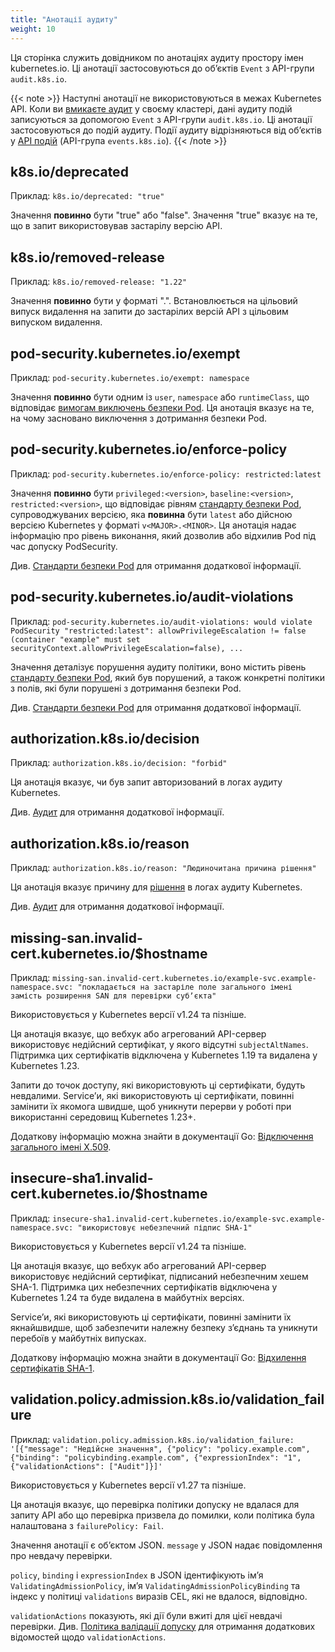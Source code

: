 ```yaml
---
title: "Анотації аудиту"
weight: 10
---
```


<!-- overview -->

Ця сторінка служить довідником по анотаціях аудиту простору імен kubernetes.io. Ці анотації застосовуються до обʼєктів `Event` з API-групи `audit.k8s.io`.

{{< note >}}
Наступні анотації не використовуються в межах Kubernetes API. Коли ви [вмикаєте аудит](/uk/docs/tasks/debug/debug-cluster/audit/) у своєму кластері, дані аудиту подій записуються за допомогою `Event` з API-групи `audit.k8s.io`. Ці анотації застосовуються до подій аудиту. Події аудиту відрізняються від обʼєктів у [API подій](/uk/docs/reference/kubernetes-api/cluster-resources/event-v1/) (API-група `events.k8s.io`).
{{< /note >}}

<!-- body -->

## k8s.io/deprecated

Приклад: `k8s.io/deprecated: "true"`

Значення **повинно** бути "true" або "false". Значення "true" вказує на те, що в запит використовував застарілу версію API.

## k8s.io/removed-release

Приклад: `k8s.io/removed-release: "1.22"`

Значення **повинно** бути у форматі "<major>.<minor>". Встановлюється на цільовий випуск видалення на запити до застарілих версій API з цільовим випуском видалення.

## pod-security.kubernetes.io/exempt

Приклад: `pod-security.kubernetes.io/exempt: namespace`

Значення **повинно** бути одним із `user`, `namespace` або `runtimeClass`, що відповідає [вимогам виключень безпеки Pod](/uk/docs/concepts/security/pod-security-admission/#exemptions). Ця анотація вказує на те, на чому засновано виключення з дотримання безпеки Pod.

## pod-security.kubernetes.io/enforce-policy

Приклад: `pod-security.kubernetes.io/enforce-policy: restricted:latest`

Значення **повинно** бути `privileged:<version>`, `baseline:<version>`,
`restricted:<version>`, що відповідає рівням [стандарту безпеки Pod](/uk/docs/concepts/security/pod-security-standards), супроводжуваних версією, яка **повинна** бути `latest` або дійсною версією Kubernetes у форматі `v<MAJOR>.<MINOR>`. Ця анотація надає інформацію про рівень виконання, який дозволив або відхилив Pod під час допуску PodSecurity.

Див. [Стандарти безпеки Pod](/uk/docs/concepts/security/pod-security-standards/) для отримання додаткової інформації.

## pod-security.kubernetes.io/audit-violations

Приклад:  `pod-security.kubernetes.io/audit-violations: would violate
PodSecurity "restricted:latest": allowPrivilegeEscalation != false (container "example" must set securityContext.allowPrivilegeEscalation=false), ...`

Значення деталізує порушення аудиту політики, воно містить рівень [стандарту безпеки Pod](/uk/docs/concepts/security/pod-security-standards/), який був порушений, а також конкретні політики з полів, які були порушені з дотримання безпеки Pod.

Див. [Стандарти безпеки Pod](/uk/docs/concepts/security/pod-security-standards/) для отримання додаткової інформації.

## authorization.k8s.io/decision

Приклад: `authorization.k8s.io/decision: "forbid"`

Ця анотація вказує, чи був запит авторизований в логах аудиту Kubernetes.

Див. [Аудит](/uk/docs/tasks/debug/debug-cluster/audit/) для отримання додаткової інформації.

## authorization.k8s.io/reason

Приклад: `authorization.k8s.io/reason: "Людиночитана причина рішення"`

Ця анотація вказує причину для [рішення](#authorization-k8s-io-decision) в логах аудиту Kubernetes.

Див. [Аудит](/uk/docs/tasks/debug/debug-cluster/audit/) для отримання додаткової інформації.

## missing-san.invalid-cert.kubernetes.io/$hostname

Приклад: `missing-san.invalid-cert.kubernetes.io/example-svc.example-namespace.svc: "покладається на застаріле поле загального імені замість розширення SAN для перевірки субʼєкта"`

Використовується у Kubernetes версії v1.24 та пізніше.

Ця анотація вказує, що вебхук або агрегований API-сервер використовує недійсний сертифікат, у якого відсутні `subjectAltNames`. Підтримка цих сертифікатів відключена у Kubernetes 1.19 та видалена у Kubernetes 1.23.

Запити до точок доступу, які використовують ці сертифікати, будуть невдалими. Serviceʼи, які використовують ці сертифікати, повинні замінити їх якомога швидше, щоб уникнути перерви у роботі при використанні середовищ Kubernetes 1.23+.

Додаткову інформацію можна знайти в документації Go: [Відключення загального імені X.509](https://go.dev/doc/go1.15#commonname).

## insecure-sha1.invalid-cert.kubernetes.io/$hostname

Приклад: `insecure-sha1.invalid-cert.kubernetes.io/example-svc.example-namespace.svc: "використовує небезпечний підпис SHA-1"`

Використовується у Kubernetes версії v1.24 та пізніше.

Ця анотація вказує, що вебхук або агрегований API-сервер використовує недійсний сертифікат, підписаний небезпечним хешем SHA-1. Підтримка цих небезпечних сертифікатів відключена у Kubernetes 1.24 та буде видалена в майбутніх версіях.

Serviceʼи, які використовують ці сертифікати, повинні замінити їх якнайшвидше, щоб забезпечити належну безпеку зʼєднань та уникнути перебоїв у майбутніх випусках.

Додаткову інформацію можна знайти в документації Go: [Відхилення сертифікатів SHA-1](https://go.dev/doc/go1.18#sha1).

## validation.policy.admission.k8s.io/validation_failure

Приклад: `validation.policy.admission.k8s.io/validation_failure: '[{"message": "Недійсне значення", {"policy": "policy.example.com", {"binding": "policybinding.example.com", {"expressionIndex": "1", {"validationActions": ["Audit"]}]'`

Використовується у Kubernetes версії v1.27 та пізніше.

Ця анотація вказує, що перевірка політики допуску не вдалася для запиту API або що перевірка призвела до помилки, коли політика була налаштована з `failurePolicy: Fail`.

Значення анотації є обʼєктом JSON. `message` у JSON надає повідомлення про невдачу перевірки.

`policy`, `binding` і `expressionIndex` в JSON ідентифікують імʼя `ValidatingAdmissionPolicy`, імʼя `ValidatingAdmissionPolicyBinding` та індекс у політиці `validations` виразів CEL, які не вдалося, відповідно.

`validationActions` показують, які дії були вжиті для цієї невдачі перевірки. Див. [Політика валідації допуску](/uk/docs/reference/access-authn-authz/validating-admission-policy/) для отримання додаткових відомостей щодо `validationActions`.
